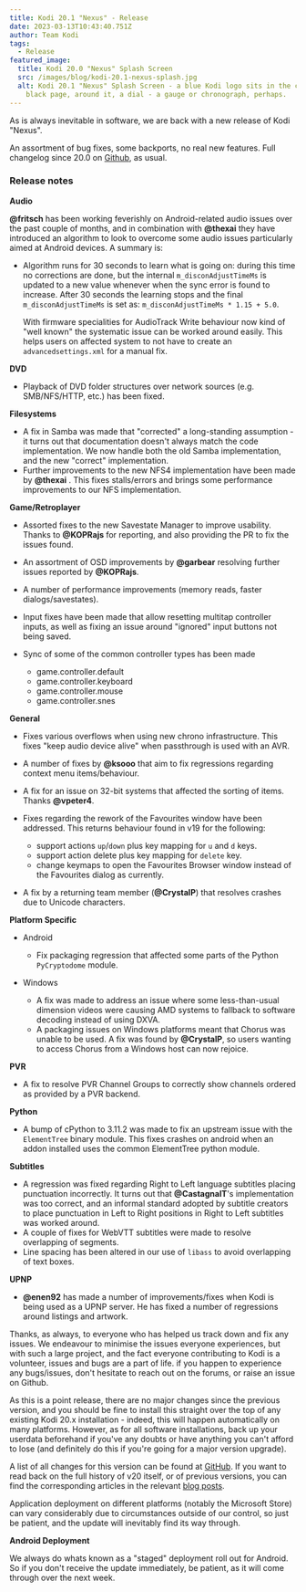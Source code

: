 ```yaml
---
title: Kodi 20.1 "Nexus" - Release
date: 2023-03-13T10:43:40.751Z
author: Team Kodi
tags:
  - Release
featured_image:
  title: Kodi 20.0 "Nexus" Splash Screen
  src: /images/blog/kodi-20.1-nexus-splash.jpg
  alt: Kodi 20.1 "Nexus" Splash Screen - a blue Kodi logo sits in the centre of a
    black page, around it, a dial - a gauge or chronograph, perhaps.
---
```

As is always inevitable in software, we are back with a new release of Kodi "Nexus".

An assortment of bug fixes, some backports, no real new features. Full changelog since 20.0 on [Github](https://github.com/xbmc/xbmc/compare/20.0-Nexus...20.1-Nexus), as usual.

### **Release notes**

**Audio**

**@fritsch** has been working feverishly on Android-related audio issues over the past couple of months, and in combination with **@thexai** they have introduced an algorithm to look to overcome some audio issues particularly aimed at Android devices. A summary is:

* Algorithm runs for 30 seconds to learn what is going on: during this time no corrections are done, but the internal `m_disconAdjustTimeMs` is updated to a new value whenever when the sync error is found to increase. After 30 seconds the learning stops and the final `m_disconAdjustTimeMs` is set as: `m_disconAdjustTimeMs * 1.15 + 5.0`.

  With firmware specialities for AudioTrack Write behaviour now kind of "well known" the systematic issue can be worked around easily. This helps users on affected system to not have to create an `advancedsettings.xml` for a manual fix.

**DVD**

* Playback of DVD folder structures over network sources (e.g. SMB/NFS/HTTP, etc.) has been fixed.

**Filesystems**

* A fix in Samba was made that "corrected" a long-standing assumption - it turns out that documentation doesn't always match the code implementation. We now handle both the old Samba implementation, and the new "correct" implementation.
* Further improvements to the new NFS4 implementation have been made by **@thexai** . This fixes stalls/errors and brings some performance improvements to our NFS implementation.

**Game/Retroplayer**

* Assorted fixes to the new Savestate Manager to improve usability. Thanks to **@KOPRajs** for reporting, and also providing the PR to fix the issues found.
* An assortment of OSD improvements by **@garbear** resolving further issues reported by **@KOPRajs**.
* A number of performance improvements (memory reads, faster dialogs/savestates).
* Input fixes have been made that allow resetting multitap controller inputs, as well as fixing an issue around "ignored" input buttons not being saved.
* Sync of some of the common controller types has been made

  * game.controller.default
  * game.controller.keyboard
  * game.controller.mouse
  * game.controller.snes

**General**

* Fixes various overflows when using new chrono infrastructure. This fixes "keep audio device alive" when passthrough is used with an AVR.
* A number of fixes by **@ksooo** that aim to fix regressions regarding context menu items/behaviour.
* A fix for an issue on 32-bit systems that affected the sorting of items. Thanks **@vpeter4**.
* Fixes regarding the rework of the Favourites window have been addressed. This returns behaviour found in v19 for the following:

  * support actions `up`/`down` plus key mapping for `u` and `d` keys.
  * support action delete plus key mapping for `delete` key.
  * change keymaps to open the Favourites Browser window instead of the Favourites dialog as currently.
* A fix by a returning team member (**@CrystalP**) that resolves crashes due to Unicode characters.

**Platform Specific**

* Android

  * Fix packaging regression that affected some parts of the Python `PyCryptodome` module.
* Windows

  * A fix was made to address an issue where some less-than-usual dimension videos were causing AMD systems to fallback to software decoding instead of using DXVA.
  * A packaging issues on Windows platforms meant that Chorus was unable to be used. A fix was found by **@CrystalP**, so users wanting to access Chorus from a Windows host can now rejoice.

**PVR**

* A fix to resolve PVR Channel Groups to correctly show channels ordered as provided by a PVR backend.

**Python**

* A bump of cPython to 3.11.2 was made to fix an upstream issue with the `ElementTree` binary module. This fixes crashes on android when an addon installed uses the common ElementTree python module.

**Subtitles**

* A regression was fixed regarding Right to Left language subtitles placing punctuation incorrectly. It turns out that **@CastagnaIT**'s implementation was too correct, and an informal standard adopted by subtitle creators to place punctuation in Left to Right positions in Right to Left subtitles was worked around.
* A couple of fixes for WebVTT subtitles were made to resolve overlapping of segments.
* Line spacing has been altered in our use of `libass` to avoid overlapping of text boxes.

**UPNP**

* **@enen92** has made a number of improvements/fixes when Kodi is being used as a UPNP server. He has fixed a number of regressions around listings and artwork.

Thanks, as always, to everyone who has helped us track down and fix any issues. We endeavour to minimise the issues everyone experiences, but with such a large project, and the fact everyone contributing to Kodi is a volunteer, issues and bugs are a part of life. if you happen to experience any bugs/issues, don't hesitate to reach out on the forums, or raise an issue on Github.

As this is a point release, there are no major changes since the previous version, and you should be fine to install this straight over the top of any existing Kodi 20.x installation - indeed, this will happen automatically on many platforms. However, as for all software installations, back up your userdata beforehand if you've any doubts or have anything you can't afford to lose (and definitely do this if you're going for a major version upgrade).

A list of all changes for this version can be found at [GitHub](https://github.com/xbmc/xbmc/milestone/154?closed=1). If you want to read back on the full history of v20 itself, or of previous versions, you can find the corresponding articles in the relevant [blog posts](https://kodi.tv/blog/tag/release).

Application deployment on different platforms (notably the Microsoft Store) can vary considerably due to circumstances outside of our control, so just be patient, and the update will inevitably find its way through.

**Android Deployment**

We always do whats known as a "staged" deployment roll out for Android. So if you don't receive the update immediately, be patient, as it will come through over the next week.